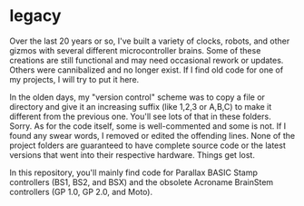 # legacy

Over the last 20 years or so, I've built a variety of clocks, robots, and other gizmos with several different microcontroller brains.  Some of these creations are still functional and may need occasional rework or updates.  Others were cannibalized and no longer exist.  If I find old code for one of my projects, I will try to put it here.

In the olden days, my "version control" scheme was to copy a file or directory and give it an increasing suffix (like 1,2,3 or A,B,C) to make it different from the previous one.  You'll see lots of that in these folders.  Sorry.  As for the code itself, some is well-commented and some is not.  If I found any swear words, I removed or edited the offending lines.  None of the project folders are guaranteed to have complete source code or the latest versions that went into their respective hardware.  Things get lost.

In this repository, you'll mainly find code for Parallax BASIC Stamp controllers (BS1, BS2, and BSX) and the obsolete Acroname BrainStem controllers (GP 1.0, GP 2.0, and Moto).
